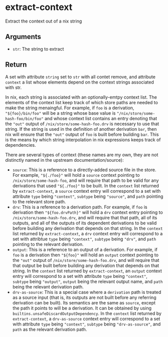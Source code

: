 extract-context
===============

Extract the context out of a nix string

Arguments
----------

* `str`: The string to extract

Return
-------

A set with attribute `string` set to `str` with all contet remove, and attribute
`context` a list whose elements depend on the context strings associated with
str.

In nix, each string is associated with an optionally-emtpy context list. The
elements of the context list keep track of which store paths are needed to make
the string menaingful. For example, if `foo` is a derivation, `"${foo}/bin/foo"`
will be a string whose base value is `"/nix/store/some-hash-foo/bin/foo"` and
whose context list contains an entry denoting that the `"out"` output of
`/nix/store/some-hash-foo.drv` is necessary to use that string. If the string
is used in the definition of another derivation `bar`, then nix will ensure
that the `"out"` output of `foo` is built before building `bar`. This is the
means by which string interpolation in nix expressions keeps track of
dependencies.

There are several types of context (these names are my own, they are not
distinctly named in the upstream documentation/source):

* `source`: This is a reference to a directly-added source file in the store.
  For example, `"${./foo}"` will hold a `source` context pointing to
  `/nix/store/some-hash-foo`, and will require that path to be valid for any
  derivations that used `"${./foo}"` to be built. In the `context` list returned
  by `extract-context`, a `source` context entry will correspond to a set with
  attribute `type` being `"context"`, `subtype` being `"source"`, and `path`
  pointing to the relevant store path.
* `drv`: This is a reference to a derivation path. For example, if `foo` is 
  derivation then `"${foo.drvPath}"` will hold a `drv` context entry pointing
  to `/nix/store/some-hash-foo.drv`, and will require that that path, all of
  its outputs, and all of the outputs of its dependent derivations to be valid
  before building any derivation that depends on that string. In the `context`
  list returned by `extract-context`, a `drv` context entry will correspond to
  a set with attribtue `type` being `"context"`, `subtype` being `"drv"`,
  and `path` pointing to the relevant derivation.
* `output`: This is a reference to an output of a derivation. For example,
  if `foo` is a derivation then `"${foo}"` will hold an `output` context
  pointing to the `"out"` output of `/nix/store/some-hash-foo.drv`, and will
  require that that output be built before building any derivation that depends
  on that string. In the `context` list returned by `extract-context`, an
  `output` context entry will correspond to a set with attribute `type` being
  `"context"`, `subtype` being `"output"`, `output` being the relevant output
  name, and `path` being the relevant derivation path.
* `drv-as-source`: This is a special case where a `derivation` path is treated
  as a source input (that is, its outputs are not built before any referring
  derivation can be built). Its semantics are the same as `source`, except the
  path it points to will be a derivation. It can be obtained by using
  `builtins.unsafeDiscardOutputDependency`. In the `context` list returned by
  `extract-context`, a `drv-as-source` context entry will correspond to a set
  with attribute `type` being `"context"`, `subtype` being `"drv-as-source"`,
  and `path` as the relevant derivation path.
